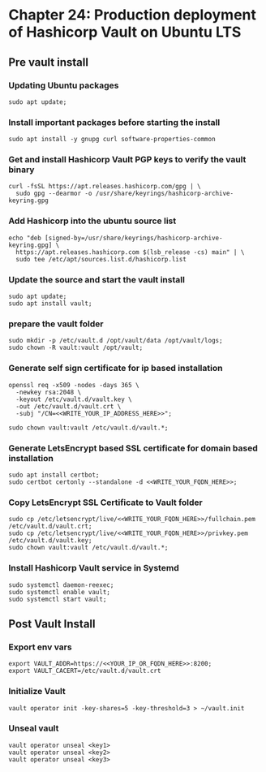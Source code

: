 # Chapter 24: Production deployment of Hashicorp Vault on Ubuntu LTS

## Pre vault install

### Updating Ubuntu packages
```
sudo apt update;
```

### Install important packages before starting the install
```
sudo apt install -y gnupg curl software-properties-common
```

### Get and install Hashicorp Vault PGP keys to verify the vault binary
```
curl -fsSL https://apt.releases.hashicorp.com/gpg | \
  sudo gpg --dearmor -o /usr/share/keyrings/hashicorp-archive-keyring.gpg
```

### Add Hashicorp into the ubuntu source list
```
echo "deb [signed-by=/usr/share/keyrings/hashicorp-archive-keyring.gpg] \
  https://apt.releases.hashicorp.com $(lsb_release -cs) main" | \
  sudo tee /etc/apt/sources.list.d/hashicorp.list
```

### Update the source and start the vault install
```
sudo apt update;
sudo apt install vault;
```

### prepare the vault folder
```
sudo mkdir -p /etc/vault.d /opt/vault/data /opt/vault/logs;
sudo chown -R vault:vault /opt/vault;
```

### Generate self sign certificate for ip based installation
```
openssl req -x509 -nodes -days 365 \
  -newkey rsa:2048 \
  -keyout /etc/vault.d/vault.key \
  -out /etc/vault.d/vault.crt \
  -subj "/CN=<<WRITE_YOUR_IP_ADDRESS_HERE>>";

sudo chown vault:vault /etc/vault.d/vault.*;
```

### Generate LetsEncrypt based SSL certificate for domain based installation
```
sudo apt install certbot;
sudo certbot certonly --standalone -d <<WRITE_YOUR_FQDN_HERE>>;
```

### Copy LetsEncrypt SSL Certificate to Vault folder
```
sudo cp /etc/letsencrypt/live/<<WRITE_YOUR_FQDN_HERE>>/fullchain.pem /etc/vault.d/vault.crt;
sudo cp /etc/letsencrypt/live/<<WRITE_YOUR_FQDN_HERE>>/privkey.pem /etc/vault.d/vault.key;
sudo chown vault:vault /etc/vault.d/vault.*;
```

### Install Hashicorp Vault service in Systemd

```
sudo systemctl daemon-reexec;
sudo systemctl enable vault;
sudo systemctl start vault;
```

## Post Vault Install

### Export env vars
```
export VAULT_ADDR=https://<<YOUR_IP_OR_FQDN_HERE>>:8200;
export VAULT_CACERT=/etc/vault.d/vault.crt
```

### Initialize Vault
```
vault operator init -key-shares=5 -key-threshold=3 > ~/vault.init
```

### Unseal vault
```
vault operator unseal <key1>
vault operator unseal <key2>
vault operator unseal <key3>
```